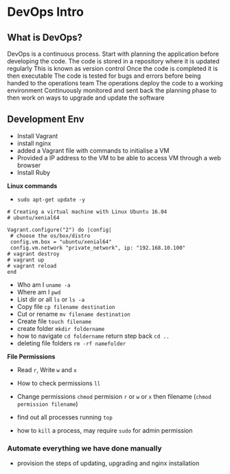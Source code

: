 # DevOps Intro
## What is DevOps?
DevOps is a continuous process.
Start with planning the application before developing the code.
The code is stored in a repository where it is updated regularly
This is known as version control
Once the code is completed it is then executable
The code is tested for bugs and errors before being handed to the operations team
The operations deploy the code to a working environment
Continuously monitored and sent back the planning phase to then work on ways
to upgrade and update the software

## Development Env

- Install Vagrant
- install nginx
- added a Vagrant file with commands to initialise a VM
- Provided a IP address to the VM to be able to access VM through a web browser
- Install Ruby

**Linux commands**
- `sudo apt-get update -y`
```
# Creating a virtual machine with Linux Ubuntu 16.04
# ubuntu/xenial64

Vagrant.configure("2") do |config|
 # choose the os/box/distro
 config.vm.box = "ubuntu/xenial64"
 config.vm.network "private_network", ip: "192.168.10.100"
# vagrant destroy
# vagrant up
# vagrant reload
end
```
- Who am I `uname -a`
- Where am I `pwd` 
- List dir or all `ls` or `ls -a`
- Copy file `cp filename destination`
- Cut or rename `mv filename destination`
- Create file `touch filename`
- create folder `mkdir foldername`
- how to navigate `cd foldername` return step back `cd .. `
- deleting file folders `rm -rf namefolder`

**File Permissions**
- Read `r`, Write `w` and `x`
- How to check permissions `ll`
- Change permissions `chmod` permision `r` or `w` or `x` then filename (`chmod permission filename`)

- find out all processes running `top`
- how to `kill` a process, may require `sudo` for admin permission

### Automate everything we have done manually
- provision the steps of updating, upgrading and nginx installation